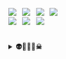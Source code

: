 <div>

  <p> 
  <img src="https://img.shields.io/badge/git-F05032?style=for-the-badge&logo=git&logoColor=white"></a> &nbsp 
  <img src="https://img.shields.io/badge/github-181717?style=for-the-badge&logo=github&logoColor=white"></a> &nbsp 
  <img src="https://img.shields.io/badge/C-A8B9CC?style=for-the-badge&logo=c&logoColor=white"/></a> &nbsp 
  <img src="https://img.shields.io/badge/C++-00599C?style=for-the-badge&logo=c%2B%2B&logoColor=white"/></a> &nbsp 
    <br/>
  <img src="https://img.shields.io/badge/Kotlin-7F52FF?style=for-the-badge&logo=Kotlin&logoColor=white"/></a> &nbsp
  <img src="https://img.shields.io/badge/Android-3DDC84?style=for-the-badge&logo=Android&logoColor=white"/></a> &nbsp
  <img src="https://img.shields.io/badge/Android Studio-3DDC84?style=for-the-badge&logo=Android Studio&logoColor=white"/></a> &nbsp
  <br>
  <br/>


<details>
  <summary><b>👽👾🤖👻☠</b></summary>

  ###  📚Most Used Language
   ![Top Langs](https://github-readme-stats.vercel.app/api/top-langs/?username=bakhwee-bug&layout=compact&theme=dracula)
   <br/> 
  ###  👩‍💻GitHub stats
  ![Anurag's GitHub stats](https://github-readme-stats.vercel.app/api?username=bakhwee-bug&show_icons=true&theme=dracula)
   <br/> 
   ###  🏅Baekjoon solved rank
   [![Solved.ac Profile](http://mazassumnida.wtf/api/generate_badge?boj=parksy8103)](https://solved.ac/parksy8103)
  <img src="http://mazandi.herokuapp.com/api?handle=parksy8103&theme=warm"/>
  <br/> 
  <a href="https://opgc.me/#/users/bakhwee-bug" target="_blank"><img src="https://api.opgc.me/githubs/users/bakhwee-bug/tag/?theme=basic" /></a>
 
</details>
 
</div>

